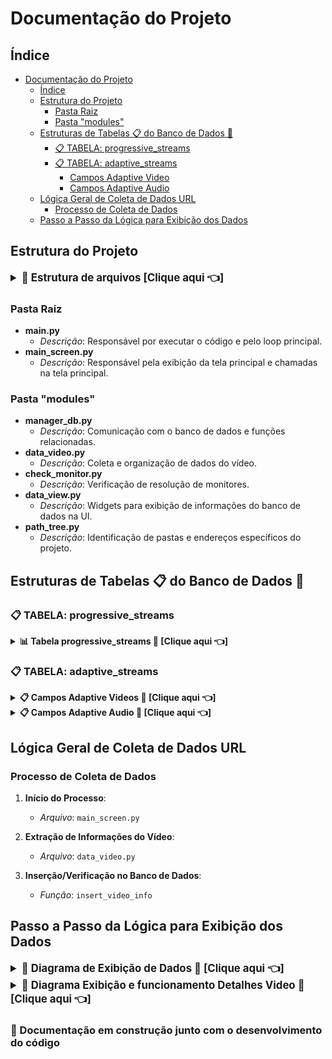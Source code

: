 # Documentação do Projeto

## Índice

- [Documentação do Projeto](#documentação-do-projeto)
  - [Índice](#índice)
  - [Estrutura do Projeto](#estrutura-do-projeto)
    - [Pasta Raiz](#pasta-raiz)
    - [Pasta "modules"](#pasta-modules)
  - [Estruturas de Tabelas 📋 do Banco de Dados 💽](#estruturas-de-tabelas--do-banco-de-dados-)
    - [📋 TABELA: progressive\_streams](#-tabela-progressive_streams)
    - [📋 TABELA: adaptive\_streams](#-tabela-adaptive_streams)
      - [Campos Adaptive Video](#campos-adaptive-video)
      - [Campos Adaptive Audio](#campos-adaptive-audio)
  - [Lógica Geral de Coleta de Dados URL](#lógica-geral-de-coleta-de-dados-url)
    - [Processo de Coleta de Dados](#processo-de-coleta-de-dados)
  - [Passo a Passo da Lógica para Exibição dos Dados](#passo-a-passo-da-lógica-para-exibição-dos-dados)

## Estrutura do Projeto

<details>
  <summary style="font-weight: bold; font-size: larger;">🧬 Estrutura de arquivos [Clique aqui 👈]</summary>
<pre>
🗃️ MagoaTube/
├── 📚 MagoaTube.code-workspace
├── 🗄️ dados.db
├── ⚙️ path_config.json
├── 📝 doc.md
├── 🐍 main.py
├── 🐍 main_screen.py
└── 🛠️ modules/
    ├── 🐍 Transcrever_Youtube.py
    ├── 🐍 __initi__.py
    ├── 🐍 check.py
    ├── 🐍 check_monitor.py
    ├── 🐍 data_video.py
    ├── 🐍 data_view.py
    ├── 🐍 db_original_add.py
    ├── 🐍 manager_db.py
    ├── 🐍 path_tree.py
    ├── 📁 downtube/
    └── 🗂️ play_tube_vlc/
        └── 🐍 main_TubeVLC.py
</pre>
</details>

### Pasta Raiz

- **main.py**
  - *Descrição*: Responsável por executar o código e pelo loop principal.
- **main_screen.py**
  - *Descrição*: Responsável pela exibição da tela principal e chamadas na tela principal.

### Pasta "modules"

- **manager_db.py**
  - *Descrição*: Comunicação com o banco de dados e funções relacionadas.
- **data_video.py**
  - *Descrição*: Coleta e organização de dados do vídeo.
- **check_monitor.py**
  - *Descrição*: Verificação de resolução de monitores.
- **data_view.py**
  - *Descrição*: Widgets para exibição de informações do banco de dados na UI.
- **path_tree.py**
  - *Descrição*: Identificação de pastas e endereços específicos do projeto.

## Estruturas de Tabelas 📋 do Banco de Dados 💽

### 📋 TABELA: progressive_streams
<details>
<summary style="font-weight: bold;">📊 Tabela progressive_streams 💽 [Clique aqui 👈]</summary>


| Campo            | Descrição                                                                         |
|------------------|-----------------------------------------------------------------------------------|
| Video id         | video_id na tabela é que liga varias linhas de informação ao mesmo video          |
| Url              | é o link de origem do video                                                       |
| Título           | titulo do video                                                                   |
| Audio e video    | lista de resolução mídia disponível: audio e video em um só arquivo progressive,  |
| File extension   | resolução da mídia progressive escolhido                                          |
| File size pro    | tamanho do arquivo da mídia progressive escolhido  |
| Download url     | link de download da mídia progressive escolhido    |
| Codec            | tipo de codec usado na mídia progressive escolhido    |
| Descrição        | descrição do video    |
| Thumb            | thumbnail do video    |
</details>

### 📋 TABELA: adaptive_streams
<details>
<summary style="font-weight: bold;">📋 Campos Adaptive Videos 💽 [Clique aqui 👈]</summary>

#### Campos Adaptive Video

| Campo          | Descrição |
|----------------|-----------|
| Video          | Lista de Resoluções mídia de video adaptive para selecionar   |
| Download video | link para download do video adaptive selecionado          |
| Fps            | mostra fps do video adaptive selecionado           |
| Extension video| extensão do arquivo de video adaptive selecionado           |
| Size video     | tamanho do arquivo de video adaptive selecionado           |
| Codec video    | Codec utilizado no video adaptive selecionado           |
</details>

<details>
<summary style="font-weight: bold;">📋 Campos Adaptive Audio 💽 [Clique aqui 👈]</summary>

#### Campos Adaptive Audio

| Campo           | Descrição |
|-----------------|--------------------------------------------------|
| Audio           | Lista de audio adaptive para selecionar          |
| Audio quality   | qualidade do audio adaptive selecionado em kbps          |
| Extension audio | extensão de audio adaptive selecionado         |
| Codec audio     | Codec utilizado no audio adaptive selecionado          |
| Download audio  | link de download do audio adaptive selecionado          |
| Size audio      | tamanho do audio adaptive selecionado          |
</details>

## Lógica Geral de Coleta de Dados URL

### Processo de Coleta de Dados

1. **Início do Processo**: 
   - *Arquivo*: `main_screen.py`

2. **Extração de Informações do Vídeo**: 
   - *Arquivo*: `data_video.py`

3. **Inserção/Verificação no Banco de Dados**: 
   - *Função*: `insert_video_info`


## Passo a Passo da Lógica para Exibição dos Dados

<details>
  <summary style="font-weight: bold; font-size: larger;">📅 Diagrama de Exibição de Dados 💾 [Clique aqui 👈]</summary>
  <pre>
    <img src="tools/diagram_lógica_exibição__dados.png" alt="Diagrama de Exibição de Dados">
  </pre>
</details>

<details>
<summary style="font-weight: bold; font-size: larger;">📅 Diagrama Exibição e funcionamento Detalhes Video 📝 [Clique aqui 👈]</summary>
  <pre>
    <img src="tools/Imagem_explicativa_projeto_detalhes_video.png" alt="Diagrama de Exibição de Dados">
  </pre>
</details>
</details>

### 🛑 Documentação em construção junto com o desenvolvimento do código